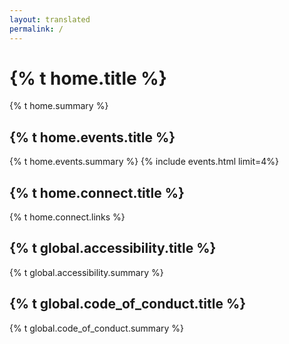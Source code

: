 ```yaml
---
layout: translated
permalink: /
---
```


<style>h1, .main-wrapper h2, h3 {text-align: left; font-weight: bold;}</style>
# {% t home.title %}
{% t home.summary %}

## {% t home.events.title %}
{% t home.events.summary %}
{% include events.html limit=4%}

## {% t home.connect.title %}
{% t home.connect.links %}

## {% t global.accessibility.title %}
{% t global.accessibility.summary %}

## {% t global.code_of_conduct.title %}
{% t global.code_of_conduct.summary %}

